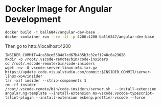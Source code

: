 Docker Image for Angular Development
====================================

```sh
docker build -t ball6847/angular-dev-base .
docker container run --rm -it -p 4200:4200 ball6847/angular-dev-base
```

Then go to http://localhost:4200


```
INSIDER_COMMIT=4ca38ce5584d7cd67b435b3c32ef1240c6a29628
mkdir -p /root/.vscode-remote/bin/code-insiders
cd /root/.vscode-remote/bin/code-insiders
wget -nv -O vscode-server-linux-x64.tar.gz https://update.code.visualstudio.com/commit:$INSIDER_COMMIT/server-linux-x64/insider
tar -xzf insider --strip-components 1
rm -rf insider
/root/.vscode-remote/bin/code-insiders/server.sh  --install-extension angular.ng-template --install-extension ms-vscode.vscode-typescript-tslint-plugin --install-extension esbenp.prettier-vscode --force
```
